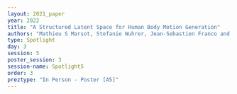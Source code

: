 ```yaml
---
layout: 2021_paper
year: 2022
title: "A Structured Latent Space for Human Body Motion Generation"
authors: "Mathieu S Marsot, Stefanie Wuhrer, Jean-Sebastien Franco and Stephane Durocher"
type: Spotlight
day: 3
session: 5
poster_session: 3
session-name: Spotlight5
order: 3
preztype: "In Person - Poster [A5]"
---
```

